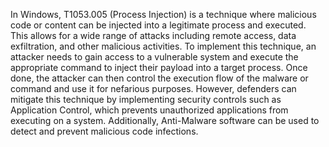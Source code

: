 In Windows, T1053.005 (Process Injection) is a technique where malicious code or content can be injected into a legitimate process and executed. This allows for a wide range of attacks including remote access, data exfiltration, and other malicious activities. To implement this technique, an attacker needs to gain access to a vulnerable system and execute the appropriate command to inject their payload into a target process. Once done, the attacker can then control the execution flow of the malware or command and use it for nefarious purposes. However, defenders can mitigate this technique by implementing security controls such as Application Control, which prevents unauthorized applications from executing on a system. Additionally, Anti-Malware software can be used to detect and prevent malicious code infections.